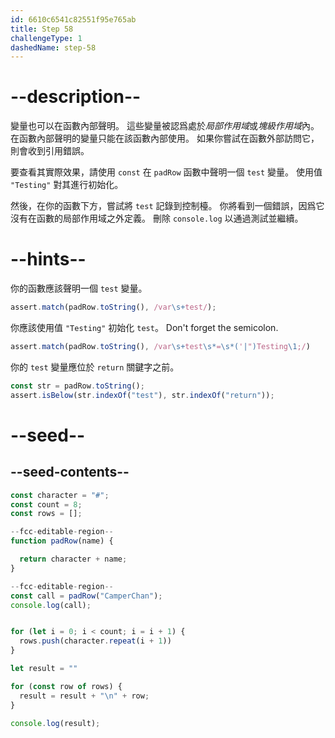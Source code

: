 ```yaml
---
id: 6610c6541c82551f95e765ab
title: Step 58
challengeType: 1
dashedName: step-58
---
```


# --description--

變量也可以在函數內部聲明。 這些變量被認爲處於<dfn>局部作用域</dfn>或<dfn>塊級作用域</dfn>內。 在函數內部聲明的變量只能在該函數內部使用。 如果你嘗試在函數外部訪問它，則會收到引用錯誤。

要查看其實際效果，請使用 `const` 在 `padRow` 函數中聲明一個 `test` 變量。 使用值 `"Testing"` 對其進行初始化。

然後，在你的函數下方，嘗試將 `test` 記錄到控制檯。 你將看到一個錯誤，因爲它沒有在函數的局部作用域之外定義。 刪除 `console.log` 以通過測試並繼續。

# --hints--

你的函數應該聲明一個 `test` 變量。

```js
assert.match(padRow.toString(), /var\s+test/);
```

你應該使用值 `"Testing"` 初始化 `test`。 Don't forget the semicolon.

```js
assert.match(padRow.toString(), /var\s+test\s*=\s*('|")Testing\1;/)
```

你的 `test` 變量應位於 `return` 關鍵字之前。

```js
const str = padRow.toString();
assert.isBelow(str.indexOf("test"), str.indexOf("return"));
```

# --seed--

## --seed-contents--

```js
const character = "#";
const count = 8;
const rows = [];

--fcc-editable-region--
function padRow(name) {

  return character + name;
}

--fcc-editable-region--
const call = padRow("CamperChan");
console.log(call);


for (let i = 0; i < count; i = i + 1) {
  rows.push(character.repeat(i + 1))
}

let result = ""

for (const row of rows) {
  result = result + "\n" + row;
}

console.log(result);
```
